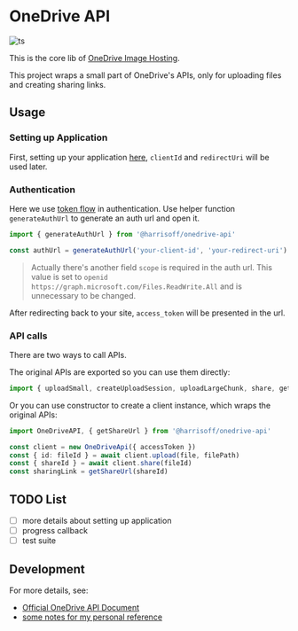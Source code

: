 # OneDrive API

![ts](https://badgen.net/badge/Built%20With/TypeScript/blue)

This is the core lib of [OneDrive Image Hosting](https://github.com/harrisoff/onedrive).

This project wraps a small part of OneDrive's APIs, only for uploading files and creating sharing links.

## Usage

### Setting up Application

First, setting up your application [here](https://portal.azure.com/#blade/Microsoft_AAD_RegisteredApps/ApplicationsListBlade), `clientId` and `redirectUri` will be used later.

### Authentication

Here we use [token flow](https://docs.microsoft.com/en-us/onedrive/developer/rest-api/getting-started/graph-oauth?view=odsp-graph-online#token-flow) in authentication. Use helper function `generateAuthUrl` to generate an auth url and open it.

```ts
import { generateAuthUrl } from '@harrisoff/onedrive-api'

const authUrl = generateAuthUrl('your-client-id', 'your-redirect-uri')
```

> Actually there's another field `scope` is required in the auth url.
> This value is set to `openid https://graph.microsoft.com/Files.ReadWrite.All`
> and is unnecessary to be changed.

After redirecting back to your site, `access_token` will be presented in the url.

### API calls

There are two ways to call APIs.

The original APIs are exported so you can use them directly:

```ts
import { uploadSmall, createUploadSession, uploadLargeChunk, share, getShareUrl } from '@harrisoff/onedrive-api'
```

Or you can use constructor to create a client instance, which wraps the original APIs:

```ts
import OneDriveAPI, { getShareUrl } from '@harrisoff/onedrive-api'

const client = new OneDriveApi({ accessToken })
const { id: fileId } = await client.upload(file, filePath)
const { shareId } = await client.share(fileId)
const sharingLink = getShareUrl(shareId)
```

## TODO List

- [ ] more details about setting up application
- [ ] progress callback
- [ ] test suite

## Development

For more details, see:

- [Official OneDrive API Document](https://docs.microsoft.com/en-us/onedrive/developer/)
- [some notes for my personal reference](./NOTES.md)
